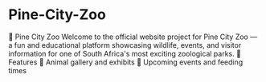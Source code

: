 # Pine-City-Zoo
🐾 Pine City Zoo Welcome to the official website project for Pine City Zoo — a fun and educational platform showcasing wildlife, events, and visitor information for one of South Africa's most exciting zoological parks.  🌿 Features 📸 Animal gallery and exhibits  📅 Upcoming events and feeding times  
